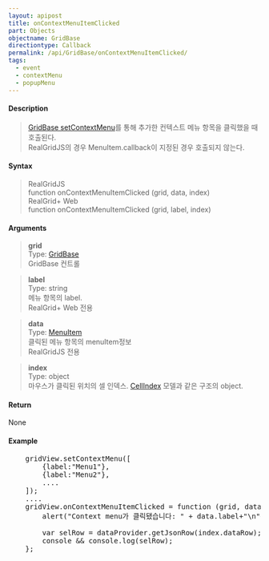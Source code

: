 ```yaml
---
layout: apipost
title: onContextMenuItemClicked
part: Objects
objectname: GridBase
directiontype: Callback
permalink: /api/GridBase/onContextMenuItemClicked/
tags:
  - event
  - contextMenu
  - popupMenu
---
```



#### Description

> [GridBase setContextMenu](/api/GridBase/setContextMenu/)를 통해 추가한 컨텍스트 메뉴 항목을 클릭했을 때 호출된다.  
> RealGridJS의 경우 MenuItem.callback이 지정된 경우 호출되지 않는다.

#### Syntax
> RealGridJS  
> function onContextMenuItemClicked (grid, data, index)  
> RealGrid+ Web  
> function onContextMenuItemClicked (grid, label, index)  

#### Arguments

> **grid**  
> Type: [GridBase](/api/GridBase/)  
> GridBase 컨트롤  

> **label**  
> Type: string  
> 메뉴 항목의 label.  
> RealGrid+ Web 전용 

> **data**  
> Type: [MenuItem](/api/types/MenuItem/)  
> 클릭된 메뉴 항목의 menuItem정보  
> RealGridJS 전용  

> **index**  
> Type: object  
> 마우스가 클릭된 위치의 셀 인덱스. [CellIndex](/api/types/CellIndex/) 모델과 같은 구조의 object.  

#### Return

None

#### Example

<pre class="prettyprint">
    gridView.setContextMenu([
        {label:"Menu1"},
        {label:"Menu2"},
        ....
    ]);
    ....
    gridView.onContextMenuItemClicked = function (grid, data, index) {
        alert("Context menu가 클릭됐습니다: " + data.label+"\n"+JSON.stringify(index));

        var selRow = dataProvider.getJsonRow(index.dataRow);
        console && console.log(selRow);
    };
</pre>


